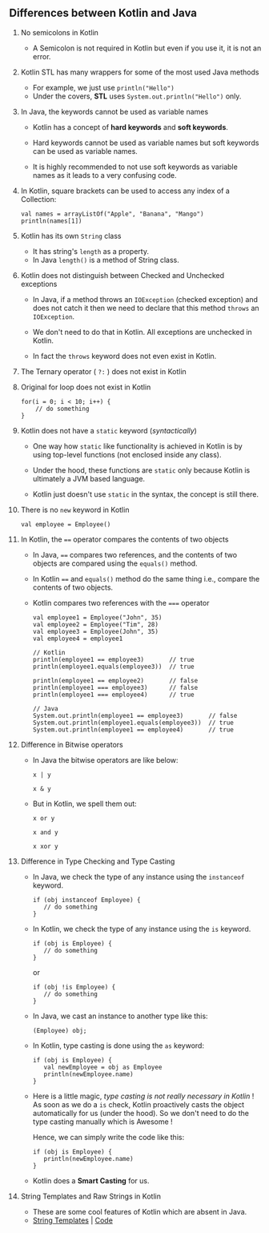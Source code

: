 ## Differences between Kotlin and Java


1. No semicolons in Kotlin
    * A Semicolon is not required in Kotlin but even if you use it, it is not an error.


2. Kotlin STL has many wrappers for some of the most used Java methods
    * For example, we just use `println("Hello")`
    * Under the covers, **STL** uses `System.out.println("Hello")` only.


3. In Java, the keywords cannot be used as variable names

    * Kotlin has a concept of **hard keywords** and **soft keywords**.

    * Hard keywords cannot be used as variable names but soft keywords can be used as variable names.

    * It is highly recommended to not use soft keywords as variable names as it leads to a
   very confusing code.


4. In Kotlin, square brackets can be used to access any index of a Collection:
    ```
    val names = arrayListOf("Apple", "Banana", "Mango")  
    println(names[1])
   ```

5.  Kotlin has its own `String` class
    * It has string's `length` as a property.
    * In Java `length()` is a method of String class.
 

6. Kotlin does not distinguish between Checked and Unchecked exceptions
    * In Java, if a method throws an `IOException` (checked exception) and does not catch it
      then we need to declare that this method `throws` an `IOException`.

    * We don't need to do that in Kotlin. All exceptions are unchecked in Kotlin.

    * In fact the `throws` keyword does not even exist in Kotlin.


7. The Ternary operator ( `?:` ) does not exist in Kotlin


8. Original for loop does not exist in Kotlin
    ```
    for(i = 0; i < 10; i++) {
        // do something 
    }
   ```


9. Kotlin does not have a `static` keyword (_syntactically_)

    * One way how `static` like functionality is achieved in Kotlin
      is by using top-level functions (not enclosed inside any class).

    * Under the hood, these functions are `static` only because Kotlin
      is ultimately a JVM based language.

    * Kotlin just doesn't use `static` in the syntax, the concept is still there.


10. There is no `new` keyword in Kotlin

       ```
       val employee = Employee()
       ```

11. In Kotlin, the `==` operator compares the contents of two objects

    * In Java, `==` compares two references, and the contents of two objects are compared using the `equals()` method.

    * In Kotlin `==` and `equals()` method do the same thing i.e., compare the contents of two objects.

    * Kotlin compares two references with the `===` operator

      ```
      val employee1 = Employee("John", 35)
      val employee2 = Employee("Tim", 28)
      val employee3 = Employee(John", 35)
      val employee4 = employee1
   
      // Kotlin
      println(employee1 == employee3)       // true
      println(employee1.equals(employee3))  // true
   
      println(employee1 == employee2)       // false
      println(employee1 === employee3)      // false
      println(employee1 === employee4)      // true
   
      // Java
      System.out.println(employee1 == employee3)       // false
      System.out.println(employee1.equals(employee3))  // true
      System.out.println(employee1 == employee4)       // true
      ```

12. Difference in Bitwise operators
   
    * In Java the bitwise operators are like below:
   
      `x | y`
   
      `x & y`

    * But in Kotlin, we spell them out:

      `x or y`

      `x and y`

      `x xor y`


13. Difference in Type Checking and Type Casting

    * In Java, we check the type of any instance using the `instanceof` keyword.
      ```
      if (obj instanceof Employee) {
         // do something
      }
      ```
    * In Kotlin, we check the type of any instance using the `is` keyword.
      ```
      if (obj is Employee) {
         // do something
      }
      ```
      or
      ```
      if (obj !is Employee) {
         // do something
      }
      ```
    * In Java, we cast an instance to another type like this:
      ```
      (Employee) obj;
      ```
    * In Kotlin, type casting is done using the `as` keyword:
      ```
      if (obj is Employee) {
         val newEmployee = obj as Employee
         println(newEmployee.name)
      }
      ```
    * Here is a little magic, _type casting is not really necessary in Kotlin_ !
      As soon as we do a `is` check, Kotlin proactively casts the object automatically for us (under the hood).
      So we don't need to do the type casting manually which is Awesome !

      Hence, we can simply write the code like this:
      ```
      if (obj is Employee) {
         println(newEmployee.name)
      }
      ```
    * Kotlin does a **Smart Casting** for us.


14. String Templates and Raw Strings in Kotlin

     * These are some cool features of Kotlin which are absent in Java.
     * [String Templates](https://github.com/abhinav-nath/all-about-kotlin/blob/master/src/com/codecafe/basics/stringtemplates/string-templates.md "String Templates in Kotlin") | [Code](https://github.com/abhinav-nath/all-about-kotlin/tree/master/src/com/codecafe/basics/stringtemplates "Code Examples")